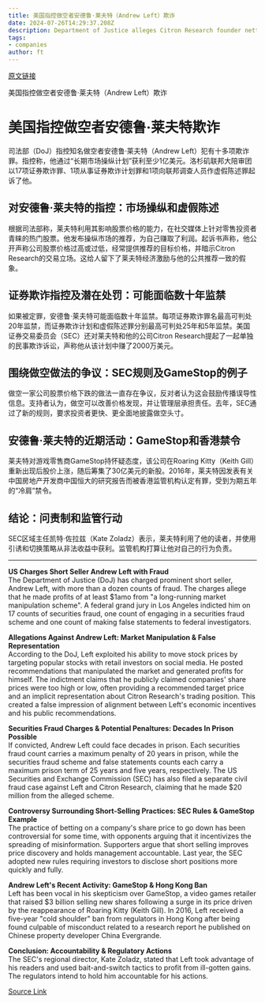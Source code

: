```yaml
---
title: 美国指控做空者安德鲁·莱夫特（Andrew Left）欺诈
date: 2024-07-26T14:29:37.208Z
description: Department of Justice alleges Citron Research founder netted at least $16mn from ‘long-running market manipulation scheme’
tags: 
- companies
author: ft
---
```


[原文链接](https://ft.com/content/ad5fb0a7-7702-408f-98f7-1e3a4cb3e23d)

美国指控做空者安德鲁·莱夫特（Andrew Left）欺诈

# 美国指控做空者安德鲁·莱夫特欺诈

司法部（DoJ）指控知名做空者安德鲁·莱夫特（Andrew Left）犯有十多项欺诈罪。指控称，他通过“长期市场操纵计划”获利至少1亿美元。洛杉矶联邦大陪审团以17项证券欺诈罪、1项从事证券欺诈计划罪和1项向联邦调查人员作虚假陈述罪起诉了他。

## 对安德鲁·莱夫特的指控：市场操纵和虚假陈述

根据司法部称，莱夫特利用其影响股票价格的能力，在社交媒体上针对零售投资者青睐的热门股票。他发布操纵市场的推荐，为自己赚取了利润。起诉书声称，他公开声称公司股票价格过高或过低，经常提供推荐的目标价格，并暗示Citron Research的交易立场。这给人留下了莱夫特经济激励与他的公共推荐一致的假象。

## 证券欺诈指控及潜在处罚：可能面临数十年监禁

如果被定罪，安德鲁·莱夫特可能面临数十年监禁。每项证券欺诈罪名最高可判处20年监禁，而证券欺诈计划和虚假陈述罪分别最高可判处25年和5年监禁。美国证券交易委员会（SEC）还对莱夫特和他的公司Citron Research提起了一起单独的民事欺诈诉讼，声称他从该计划中赚了2000万美元。

## 围绕做空做法的争议：SEC规则及GameStop的例子

做空一家公司股票价格下跌的做法一直存在争议，反对者认为这会鼓励传播误导性信息。支持者认为，做空可以改善价格发现，并让管理层承担责任。去年，SEC通过了新的规则，要求投资者更快、更全面地披露做空头寸。

## 安德鲁·莱夫特的近期活动：GameStop和香港禁令

莱夫特对游戏零售商GameStop持怀疑态度，该公司在Roaring Kitty（Keith Gill）重新出现后股价上涨，随后筹集了30亿美元的新股。2016年，莱夫特因发表有关中国房地产开发商中国恒大的研究报告而被香港监管机构认定有罪，受到为期五年的“冷肩”禁令。

## 结论：问责制和监管行动

SEC区域主任凯特·佐拉兹（Kate Zoladz）表示，莱夫特利用了他的读者，并使用引诱和切换策略从非法收益中获利。监管机构打算让他对自己的行为负责。

---

 **US Charges Short Seller Andrew Left with Fraud**  
The Department of Justice (DoJ) has charged prominent short seller, Andrew Left, with more than a dozen counts of fraud. The charges allege that he made profits of at least $1amo from "a long-running market manipulation scheme". A federal grand jury in Los Angeles indicted him on 17 counts of securities fraud, one count of engaging in a securities fraud scheme and one count of making false statements to federal investigators.

**Allegations Against Andrew Left: Market Manipulation & False Representation**  
According to the DoJ, Left exploited his ability to move stock prices by targeting popular stocks with retail investors on social media. He posted recommendations that manipulated the market and generated profits for himself. The indictment claims that he publicly claimed companies' share prices were too high or low, often providing a recommended target price and an implicit representation about Citron Research's trading position. This created a false impression of alignment between Left's economic incentives and his public recommendations.

**Securities Fraud Charges & Potential Penaltures: Decades In Prison Possible**  
If convicted, Andrew Left could face decades in prison. Each securities fraud count carries a maximum penalty of 20 years in prison, while the securities fraud scheme and false statements counts each carry a maximum prison term of 25 years and five years, respectively. The US Securities and Exchange Commission (SEC) has also filed a separate civil fraud case against Left and Citron Research, claiming that he made $20 million from the alleged scheme.

**Controversy Surrounding Short-Selling Practices: SEC Rules & GameStop Example**  
The practice of betting on a company's share price to go down has been controversial for some time, with opponents arguing that it incentivizes the spreading of misinformation. Supporters argue that short selling improves price discovery and holds management accountable. Last year, the SEC adopted new rules requiring investors to disclose short positions more quickly and fully.

**Andrew Left's Recent Activity: GameStop & Hong Kong Ban**  
Left has been vocal in his skepticism over GameStop, a video games retailer that raised $3 billion selling new shares following a surge in its price driven by the reappearance of Roaring Kitty (Keith Gill). In 2016, Left received a five-year "cold shoulder" ban from regulators in Hong Kong after being found culpable of misconduct related to a research report he published on Chinese property developer China Evergrande.

**Conclusion: Accountability & Regulatory Actions**  
The SEC's regional director, Kate Zoladz, stated that Left took advantage of his readers and used bait-and-switch tactics to profit from ill-gotten gains. The regulators intend to hold him accountable for his actions.

[Source Link](https://ft.com/content/ad5fb0a7-7702-408f-98f7-1e3a4cb3e23d)

